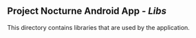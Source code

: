 Project Nocturne Android App - *Libs*
-------------------------------------

This directory contains libraries that are used by the application.


